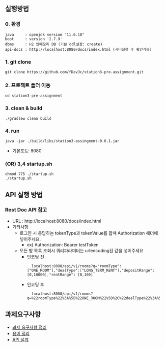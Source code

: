 ## 실행방법
### 0. 환경
```
java     : openjdk version "11.0.18"
boot     : version '2.7.9'
dbms     : H2 인메모리 DB (기본 ddl설정: create)
api-docs : http://localhost:8080/docs/index.html (서버실행 후 확인가능)
```
### 1. git clone
```shell
git clone https://github.com/fDevJc/station3-pre-assignment.git
```

### 2. 프로젝트 폴더 이동
```shell
cd station3-pre-assignment
```

### 3. clean & build
```shell
./gradlew clean build
```

### 4. run
```shell
java -jar ./build/libs/station3-assingment-0.0.1.jar
```
- 기본포트: 8080

### (OR) 3,4 startup.sh
```shell
chmod 775 ./startup.sh
./startup.sh
```

## API 실행 방법
### Rest Doc API 참고
- URL : http://localhost:8080/docs/index.html
- 기타사항
  - 로그인 시 응답하는 tokenType과 tokenValue를 합쳐 Authorization 헤더에 넣어주세요.
    - ex) Authorization: Bearer testToken
  - 모든 방 목록 조회시 쿼리파라미터는 urlencoding된 값을 넣어주세요
    - 인코딩 전
      ```
        localhost:8080/api/v1/rooms?q="roomType":["ONE_ROOM"],"dealType":["LONG_TERM_RENT"],"depositRange": [0,10000],"rentRange": [0,100]
      ```
    - 인코딩 후
      ```shell
        localhost:8080/api/v1/rooms?q=%22roomType%22%3A%5B%22ONE_ROOM%22%5D%2C%22dealType%22%3A%5B%22LONG_TERM_RENT%22%5D%2C%22depositRange%22%3A%20%5B0%2C10000%5D%2C%22rentRange%22%3A%20%5B0%2C100%5D
      ```

## 과제요구사항

- [과제 요구사항 정리](./docs/과제요구사항.md)
- [용어 정리](./docs/용어정리.md)
- [API 설계](./docs/api)